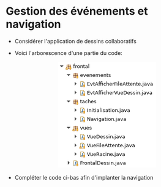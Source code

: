 # Gestion des événements et navigation

* Considérer l'application de dessins collaboratifs

* Voici l'arborescence d'une partie du code:

    <center>
        <img src="arborescence.png" />
    <center>

* Compléter le code ci-bas afin d'implanter la navigation
